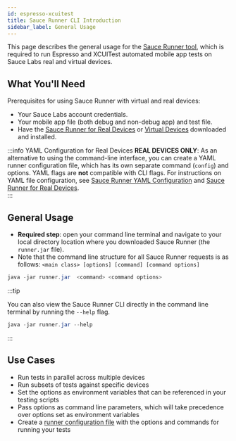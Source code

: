 ```yaml
---
id: espresso-xcuitest
title: Sauce Runner CLI Introduction
sidebar_label: General Usage
---
```


This page describes the general usage for the [Sauce Runner tool](/mobile-apps/automated-testing/espresso-xcuitest), which is required to run Espresso and XCUITest automated mobile app tests on Sauce Labs real and virtual devices.

## What You'll Need

Prerequisites for using Sauce Runner with virtual and real devices:

* Your Sauce Labs account credentials.
* Your mobile app file (both debug and non-debug app) and test file.
* Have the [Sauce Runner for Real Devices](/mobile-apps/automated-testing/espresso-xcuitest/real-devices.md) or [Virtual Devices](/mobile-apps/automated-testing/espresso-xcuitest/virtual-devices.md) downloaded and installed.

:::info YAML Configuration for Real Devices
**REAL DEVICES ONLY**: As an alternative to using the command-line interface, you can create a YAML runner configuration file, which has its own separate command (`config`) and options. YAML flags are **not** compatible with CLI flags. For instructions on YAML file configuration, see [Sauce Runner YAML Configuration](/dev/cli/espresso-xcuitest/yaml-config) and [Sauce Runner for Real Devices](https://docs.saucelabs.com/mobile-apps/automated-testing/espresso-xcuitest/real-devices#test-configuration-options).  
:::

## General Usage

* **Required step**: open your command line terminal and navigate to your local directory location where you downloaded Sauce Runner (the `runner.jar` file).
* Note that the command line structure for all Sauce Runner requests is as follows: `<main class> [options] [command] [command options]`

```java
java -jar runner.jar  <command> <command options>
```

:::tip

You can also view the Sauce Runner CLI directly in the command line terminal by running the `--help` flag.
```java
java -jar runner.jar --help
```
:::


## Use Cases

* Run tests in parallel across multiple devices
* Run subsets of tests against specific devices
* Set the options as environment variables that can be referenced in your testing scripts
* Pass options as command line parameters, which will take precedence over options set as environment variables
* Create a [runner configuration file](/mobile-apps/automated-testing/espresso-xcuitest/real-devices.md) with the options and commands for running your tests
